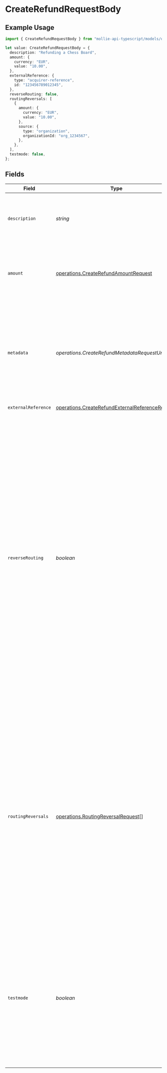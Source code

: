 # CreateRefundRequestBody

## Example Usage

```typescript
import { CreateRefundRequestBody } from "mollie-api-typescript/models/operations";

let value: CreateRefundRequestBody = {
  description: "Refunding a Chess Board",
  amount: {
    currency: "EUR",
    value: "10.00",
  },
  externalReference: {
    type: "acquirer-reference",
    id: "123456789012345",
  },
  reverseRouting: false,
  routingReversals: [
    {
      amount: {
        currency: "EUR",
        value: "10.00",
      },
      source: {
        type: "organization",
        organizationId: "org_1234567",
      },
    },
  ],
  testmode: false,
};
```

## Fields

| Field                                                                                                                                                                                                                                                                                                                                                                                                                                                                                                                                                                                                                                 | Type                                                                                                                                                                                                                                                                                                                                                                                                                                                                                                                                                                                                                                  | Required                                                                                                                                                                                                                                                                                                                                                                                                                                                                                                                                                                                                                              | Description                                                                                                                                                                                                                                                                                                                                                                                                                                                                                                                                                                                                                           | Example                                                                                                                                                                                                                                                                                                                                                                                                                                                                                                                                                                                                                               |
| ------------------------------------------------------------------------------------------------------------------------------------------------------------------------------------------------------------------------------------------------------------------------------------------------------------------------------------------------------------------------------------------------------------------------------------------------------------------------------------------------------------------------------------------------------------------------------------------------------------------------------------- | ------------------------------------------------------------------------------------------------------------------------------------------------------------------------------------------------------------------------------------------------------------------------------------------------------------------------------------------------------------------------------------------------------------------------------------------------------------------------------------------------------------------------------------------------------------------------------------------------------------------------------------- | ------------------------------------------------------------------------------------------------------------------------------------------------------------------------------------------------------------------------------------------------------------------------------------------------------------------------------------------------------------------------------------------------------------------------------------------------------------------------------------------------------------------------------------------------------------------------------------------------------------------------------------- | ------------------------------------------------------------------------------------------------------------------------------------------------------------------------------------------------------------------------------------------------------------------------------------------------------------------------------------------------------------------------------------------------------------------------------------------------------------------------------------------------------------------------------------------------------------------------------------------------------------------------------------- | ------------------------------------------------------------------------------------------------------------------------------------------------------------------------------------------------------------------------------------------------------------------------------------------------------------------------------------------------------------------------------------------------------------------------------------------------------------------------------------------------------------------------------------------------------------------------------------------------------------------------------------- |
| `description`                                                                                                                                                                                                                                                                                                                                                                                                                                                                                                                                                                                                                         | *string*                                                                                                                                                                                                                                                                                                                                                                                                                                                                                                                                                                                                                              | :heavy_minus_sign:                                                                                                                                                                                                                                                                                                                                                                                                                                                                                                                                                                                                                    | The description of the refund that may be shown to your customer, depending on the payment method used.                                                                                                                                                                                                                                                                                                                                                                                                                                                                                                                               | Refunding a Chess Board                                                                                                                                                                                                                                                                                                                                                                                                                                                                                                                                                                                                               |
| `amount`                                                                                                                                                                                                                                                                                                                                                                                                                                                                                                                                                                                                                              | [operations.CreateRefundAmountRequest](../../models/operations/createrefundamountrequest.md)                                                                                                                                                                                                                                                                                                                                                                                                                                                                                                                                          | :heavy_check_mark:                                                                                                                                                                                                                                                                                                                                                                                                                                                                                                                                                                                                                    | The amount refunded to your customer with this refund. The amount is allowed to be lower than the original payment amount.                                                                                                                                                                                                                                                                                                                                                                                                                                                                                                            |                                                                                                                                                                                                                                                                                                                                                                                                                                                                                                                                                                                                                                       |
| `metadata`                                                                                                                                                                                                                                                                                                                                                                                                                                                                                                                                                                                                                            | *operations.CreateRefundMetadataRequestUnion*                                                                                                                                                                                                                                                                                                                                                                                                                                                                                                                                                                                         | :heavy_minus_sign:                                                                                                                                                                                                                                                                                                                                                                                                                                                                                                                                                                                                                    | Provide any data you like, for example a string or a JSON object. We will save the data alongside the entity. Whenever you fetch the entity with our API, we will also include the metadata. You can use up to approximately 1kB.                                                                                                                                                                                                                                                                                                                                                                                                     |                                                                                                                                                                                                                                                                                                                                                                                                                                                                                                                                                                                                                                       |
| `externalReference`                                                                                                                                                                                                                                                                                                                                                                                                                                                                                                                                                                                                                   | [operations.CreateRefundExternalReferenceRequest](../../models/operations/createrefundexternalreferencerequest.md)                                                                                                                                                                                                                                                                                                                                                                                                                                                                                                                    | :heavy_minus_sign:                                                                                                                                                                                                                                                                                                                                                                                                                                                                                                                                                                                                                    | N/A                                                                                                                                                                                                                                                                                                                                                                                                                                                                                                                                                                                                                                   |                                                                                                                                                                                                                                                                                                                                                                                                                                                                                                                                                                                                                                       |
| `reverseRouting`                                                                                                                                                                                                                                                                                                                                                                                                                                                                                                                                                                                                                      | *boolean*                                                                                                                                                                                                                                                                                                                                                                                                                                                                                                                                                                                                                             | :heavy_minus_sign:                                                                                                                                                                                                                                                                                                                                                                                                                                                                                                                                                                                                                    | *This feature is only available to marketplace operators.*<br/><br/>With Mollie Connect you can charge fees on payments that your app is processing on behalf of other Mollie merchants, by providing the `routing` object during [payment creation](create-payment).<br/><br/>When creating refunds for these *routed* payments, by default the full amount is deducted from your balance.<br/><br/>If you want to pull back the funds that were routed to the connected merchant(s), you can set this parameter to `true` when issuing a full refund.<br/><br/>For more fine-grained control and for partial refunds, use the `routingReversals` parameter instead. | false                                                                                                                                                                                                                                                                                                                                                                                                                                                                                                                                                                                                                                 |
| `routingReversals`                                                                                                                                                                                                                                                                                                                                                                                                                                                                                                                                                                                                                    | [operations.RoutingReversalRequest](../../models/operations/routingreversalrequest.md)[]                                                                                                                                                                                                                                                                                                                                                                                                                                                                                                                                              | :heavy_minus_sign:                                                                                                                                                                                                                                                                                                                                                                                                                                                                                                                                                                                                                    | *This feature is only available to marketplace operators.*<br/><br/>When creating refunds for *routed* payments, by default the full amount is deducted from your balance.<br/><br/>If you want to pull back funds from the connected merchant(s), you can use this parameter to specify what amount needs to be reversed from which merchant(s).<br/><br/>If you simply want to fully reverse the routed funds, you can also use the `reverseRouting` parameter instead.                                                                                                                                                             |                                                                                                                                                                                                                                                                                                                                                                                                                                                                                                                                                                                                                                       |
| `testmode`                                                                                                                                                                                                                                                                                                                                                                                                                                                                                                                                                                                                                            | *boolean*                                                                                                                                                                                                                                                                                                                                                                                                                                                                                                                                                                                                                             | :heavy_minus_sign:                                                                                                                                                                                                                                                                                                                                                                                                                                                                                                                                                                                                                    | Whether to create the entity in test mode or live mode.<br/><br/>Most API credentials are specifically created for either live mode or test mode, in which case this parameter can be omitted. For organization-level credentials such as OAuth access tokens, you can enable test mode by setting `testmode` to `true`.                                                                                                                                                                                                                                                                                                              | false                                                                                                                                                                                                                                                                                                                                                                                                                                                                                                                                                                                                                                 |